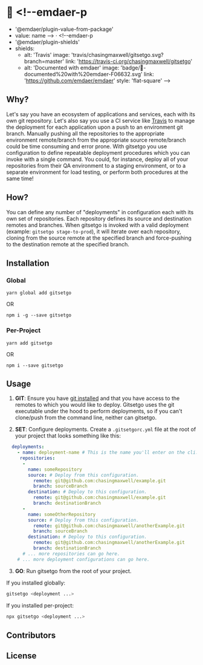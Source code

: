 # :checkered_flag: <!--emdaer-p
  - '@emdaer/plugin-value-from-package'
  - value: name
--> · <!--emdaer-p
  - '@emdaer/plugin-shields'
  - shields:
      - alt: 'Travis'
        image: 'travis/chasingmaxwell/gitsetgo.svg?branch=master'
        link: 'https://travis-ci.org/chasingmaxwell/gitsetgo'
      - alt: 'Documented with emdaer'
        image: 'badge/📓-documented%20with%20emdaer-F06632.svg'
        link: 'https://github.com/emdaer/emdaer'
        style: 'flat-square'
      -->

<!--emdaer-p
  - '@emdaer/plugin-value-from-package'
  - value: description
-->

## Why?

Let's say you have an ecosystem of applications and services, each with its own git repository. Let's also say you use a CI service like [Travis](https://travis-ci.org/) to manage the deployment for each application upon a push to an environment git branch. Manually pushing all the repositories to the appropriate environment remote/branch from the appropriate source remote/branch could be time consuming and error prone. With gitsetgo you use configuration to define repeatable deployment procedures which you can invoke with a single command. You could, for instance, deploy all of your repositories from their QA environment to a staging environment, or to a separate environment for load testing, or perform both procedures at the same time!

## How?

You can define any number of "deployments" in configuration each with its own set of repositories. Each repository defines its source and destination remotes and branches. When gitsetgo is invoked with a valid deployment (example: `gitsetgo stage-to-prod`), it will iterate over each repository, cloning from the source remote at the specified branch and force-pushing to the destination remote at the specified branch.

## Installation

### Global

`yarn global add gitsetgo`

 OR

`npm i -g --save gitsetgo`

### Per-Project

`yarn add gitsetgo`

 OR

`npm i --save gitsetgo`

## Usage

1.  **GIT**: Ensure you have [git installed](https://git-scm.com/book/en/v2/Getting-Started-Installing-Git) and that you have access to the remotes to which you would like to deploy. Gitsetgo uses the git executable under the hood to perform deployments, so if you can't clone/push from the command line, neither can gitsetgo.

2.  **SET**: Configure deployments. Create a `.gitsetgorc.yml` file at the root of your project that looks something like this:

   ```yaml
     deployments:
       - name: deployment-name # This is the name you'll enter on the cli.
        repositories:
         -
           name: someRepository
           source: # Deploy from this configuration.
             remote: git@github.com:chasingmaxwell/example.git
             branch: sourceBranch
           destination: # Deploy to this configuration.
             remote: git@github.com:chasingmaxwell/example.git
             branch: destinationBranch
         -
           name: someOtherRepository
           source: # Deploy from this configuration.
             remote: git@github.com:chasingmaxwell/anotherExample.git
             branch: sourceBranch
           destination: # Deploy to this configuration.
             remote: git@github.com:chasingmaxwell/anotherExample.git
             branch: destinationBranch
         # ... more repositories can go here.
       # ... more deployment configurations can go here.
   ```

3.  **GO**: Run gitsetgo from the root of your project.

   If you installed globally:

   ```sh
   gitsetgo <deployment ...>
   ```

   If you installed per-project:

   ```sh
   npx gitsetgo <deployment ...>
   ```

## Contributors

<!--emdaer-p
  - '@emdaer/plugin-contributors-details-github'
-->

## License

<!--emdaer-p
  - '@emdaer/plugin-license-reference'
-->
